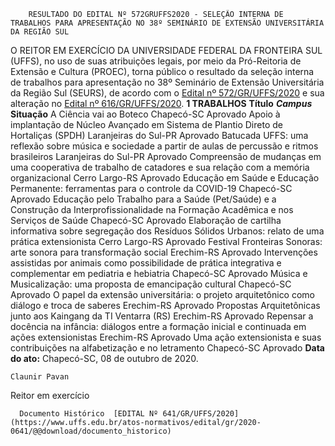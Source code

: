         RESULTADO DO EDITAL Nº 572GRUFFS2020 - SELEÇÃO INTERNA DE TRABALHOS PARA APRESENTAÇÃO NO 38º SEMINÁRIO DE EXTENSÃO UNIVERSITÁRIA DA REGIÃO SUL  

 O REITOR EM EXERCÍCIO DA UNIVERSIDADE FEDERAL DA FRONTEIRA SUL (UFFS), no uso de suas atribuições legais, por meio da Pró-Reitoria de Extensão e Cultura (PROEC), torna público o resultado da seleção interna de trabalhos para apresentação no 38º Seminário de Extensão Universitária da Região Sul (SEURS), de acordo com o [Edital nº 572/GR/UFFS/2020](https://www.uffs.edu.br/atos-normativos/edital/gr/2020-0572) e sua alteração no [Edital nº 616/GR/UFFS/2020](https://www.uffs.edu.br/atos-normativos/edital/gr/2020-0616).  **1 TRABALHOS**     **Título**    ***Campus***    **Situação**     A Ciência vai ao Boteco   Chapecó-SC   Aprovado     Apoio à implantação de Núcleo Avançado em Sistema de Plantio Direto de Hortaliças (SPDH)   Laranjeiras do Sul-PR   Aprovado     Batucada UFFS: uma reflexão sobre música e sociedade a partir de aulas de percussão e ritmos brasileiros   Laranjeiras do Sul-PR   Aprovado     Compreensão de mudanças em uma cooperativa de trabalho de catadores e sua relação com a memória organizacional   Cerro Largo-RS   Aprovado     Educação em Saúde e Educação Permanente: ferramentas para o controle da COVID-19   Chapecó-SC   Aprovado     Educação pelo Trabalho para a Saúde (Pet/Saúde) e a Construção da Interprofissionalidade na Formação Acadêmica e nos Serviços de Saúde   Chapecó-SC   Aprovado     Elaboração de cartilha informativa sobre segregação dos Resíduos Sólidos Urbanos: relato de uma prática extensionista   Cerro Largo-RS   Aprovado     Festival Fronteiras Sonoras: arte sonora para transformação social   Erechim-RS   Aprovado     Intervenções assistidas por animais como possibilidade de prática integrativa e complementar em pediatria e hebiatria   Chapecó-SC   Aprovado     Música e Musicalização: uma proposta de emancipação cultural   Chapecó-SC   Aprovado     O papel da extensão universitária: o projeto arquitetônico como diálogo e troca de saberes   Erechim-RS   Aprovado     Propostas Arquitetônicas junto aos Kaingang da TI Ventarra (RS)   Erechim-RS   Aprovado     Repensar a docência na infância: diálogos entre a formação inicial e continuada em ações extensionistas   Erechim-RS   Aprovado     Uma ação extensionista e suas contribuições na alfabetização e no letramento   Chapecó-SC   Aprovado            **Data do ato:** Chapecó-SC, 08 de outubro de 2020.   
 

    Claunir Pavan   
 Reitor em exercício 

      Documento Histórico  [EDITAL Nº 641/GR/UFFS/2020](https://www.uffs.edu.br/atos-normativos/edital/gr/2020-0641/@@download/documento_historico)     
      